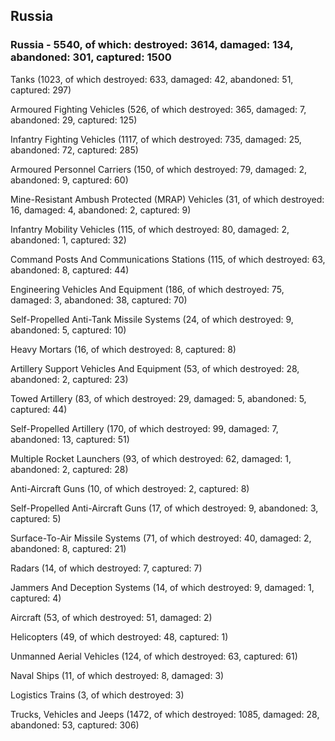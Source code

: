 
 
 ## Russia
 
 ### Russia - 5540, of which: destroyed: 3614, damaged: 134, abandoned: 301, captured: 1500

 

 

 Tanks (1023, of which destroyed: 633, damaged: 42, abandoned: 51, captured: 297)

 Armoured Fighting Vehicles (526, of which destroyed: 365, damaged: 7, abandoned: 29, captured: 125)

 Infantry Fighting Vehicles (1117, of which destroyed: 735, damaged: 25, abandoned: 72, captured: 285)

 Armoured Personnel Carriers (150, of which destroyed: 79, damaged: 2, abandoned: 9, captured: 60)

 Mine-Resistant Ambush Protected (MRAP) Vehicles (31, of which destroyed: 16, damaged: 4, abandoned: 2, captured: 9)

 Infantry Mobility Vehicles (115, of which destroyed: 80, damaged: 2, abandoned: 1, captured: 32)

 Command Posts And Communications Stations (115, of which destroyed: 63, abandoned: 8, captured: 44)

 Engineering Vehicles And Equipment (186, of which destroyed: 75, damaged: 3, abandoned: 38, captured: 70)

 Self-Propelled Anti-Tank Missile Systems (24, of which destroyed: 9, abandoned: 5, captured: 10)

 Heavy Mortars (16, of which destroyed: 8, captured: 8)

 Artillery Support Vehicles And Equipment (53, of which destroyed: 28, abandoned: 2, captured: 23)

 Towed Artillery (83, of which destroyed: 29, damaged: 5, abandoned: 5, captured: 44)

 Self-Propelled Artillery (170, of which destroyed: 99, damaged: 7, abandoned: 13, captured: 51)

 Multiple Rocket Launchers (93, of which destroyed: 62, damaged: 1, abandoned: 2, captured: 28)

 Anti-Aircraft Guns (10, of which destroyed: 2, captured: 8)

 Self-Propelled Anti-Aircraft Guns (17, of which destroyed: 9, abandoned: 3, captured: 5)

 Surface-To-Air Missile Systems (71, of which destroyed: 40, damaged: 2, abandoned: 8, captured: 21)

 Radars (14, of which destroyed: 7, captured: 7)

 Jammers And Deception Systems (14, of which destroyed: 9, damaged: 1, captured: 4)

 Aircraft (53, of which destroyed: 51, damaged: 2)

 Helicopters (49, of which destroyed: 48, captured: 1)

 Unmanned Aerial Vehicles (124, of which destroyed: 63, captured: 61)

 Naval Ships (11, of which destroyed: 8, damaged: 3)

 Logistics Trains (3, of which destroyed: 3)

 Trucks, Vehicles and Jeeps (1472, of which destroyed: 1085, damaged: 28, abandoned: 53, captured: 306)

